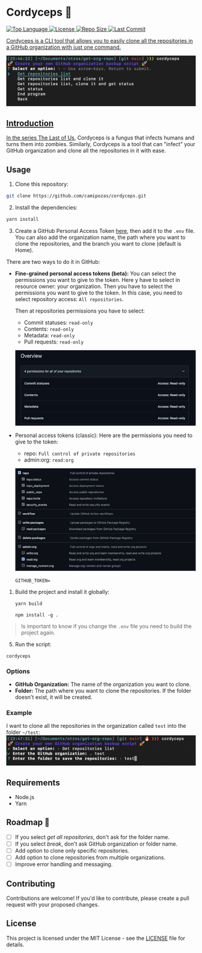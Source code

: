 # Cordyceps 🐛

  <p>
    <a href="https://github.com/camipozas/cordyceps">
      <img alt="Top Language" src="https://img.shields.io/github/languages/top/camipozas/cordyceps"/>
    </a>
    <a href="https://github.com/camipozas/cordyceps/blob/main/LICENSE">
      <img alt="License" src="https://img.shields.io/github/license/camipozas/cordyceps"/>
    </a>
    <a href="https://github.com/camipozas/cordyceps">
      <img alt="Repo Size" src="https://img.shields.io/github/repo-size/camipozas/cordyceps"/>
    </a>
      <a href="https://img.shields.io/github/last-commit/camipozas/cordyceps">
      <img alt="Last Commit" src="https://img.shields.io/github/last-commit/camipozas/cordyceps"/>
  </p>

Cordyceps is a CLI tool that allows you to easily clone all the repositories in a GitHub organization with just one command.

![Initial Screen](/img/img1.png 'Initial screen')

## Introduction

In the series [The Last of Us](https://en.wikipedia.org/wiki/The_Last_of_Us), Cordyceps is a fungus that infects humans and turns them into zombies. Similarly, Cordyceps is a tool that can "infect" your GitHub organization and clone all the repositories in it with ease.

## Usage

1. Clone this repository:

```bash
git clone https://github.com/camipozas/cordyceps.git
```

2. Install the dependencies:

```bash
yarn install
```

3.  Create a GitHub Personal Access Token [here](https://docs.github.com/en/enterprise-server@3.4/authentication/keeping-your-account-and-data-secure/creating-a-personal-access-token), then add it to the `.env` file. You can also add the organization name, the path where you want to clone the repositories, and the branch you want to clone (default is Home).

There are two ways to do it in GitHub:

- **Fine-grained personal access tokens (beta):** You can select the permissions you want to give to the token.
  Here y have to select in resource owner: your organization. Then you have to select the permissions you want to give to the token. In this case, you need to select repository access: `All repositories`.

  Then at repositories permissions you have to select:

  - Commit statuses: `read-only`
  - Contents: `read-only`
  - Metadata: `read-only`
  - Pull requests: `read-only`

  ![Fine-grained personal access tokens](/img/grained-token.jpeg 'Fine-grained personal access tokens')

- Personal access tokens (classic): Here are the permissions you need to give to the token:

  - repo: `Full control of private repositories`
  - admin:org: `read:org`

  ![Personal access tokens](/img/classic-token.jpeg 'Personal access tokens')

  ```
  GITHUB_TOKEN=
  ```

1. Build the project and install it globally:

   ```
   yarn build
   ```

   ```
   npm install -g .
   ```

> Is important to know if you change the `.env` file you need to build the project again.

5. Run the script:

```
cordyceps
```

### Options

- **GitHub Organization:** The name of the organization you want to clone.
- **Folder:** The path where you want to clone the repositories. If the folder doesn't exist, it will be created.

### Example

I want to clone all the repositories in the organization called `test` into the folder `~/test`:
![Get repositories](/img/img2.png 'Get repositories')

## Requirements

- Node.js
- Yarn

## Roadmap 🚀

- [ ] If you select _get all repositories_, don't ask for the folder name.
- [ ] If you select _break_, don't ask GitHub organization or folder name.
- [ ] Add option to clone only specific repositories.
- [ ] Add option to clone repositories from multiple organizations.
- [ ] Improve error handling and messaging.

## Contributing

Contributions are welcome! If you'd like to contribute, please create a pull request with your proposed changes.

## License

This project is licensed under the MIT License - see the [LICENSE](LICENSE) file for details.
